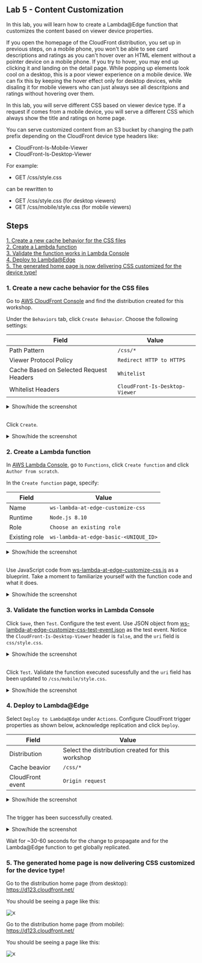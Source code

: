 ## Lab 5 - Content Customization

In this lab, you will learn how to create a Lambda@Edge function that customizes the content based on viewer device properties.

If you open the homepage of the CloudFront distribution, you set up in previous steps, on a mobile phone, you won't be able to see card descriptions and ratings as you can't hover over an HTML element without a pointer device on a mobile phone. If you try to hover, you may end up clicking it and landing on the detail page. While popping up elements look cool on a desktop, this is a poor viewer experience on a mobile device. We can fix this by keeping the hover effect only for desktop devices, while disaling it for mobile viewers who can just always see all descritpions and ratings without hovering over them.

In this lab, you will serve different CSS based on viewer device type. If a request if comes from a mobile device, you will serve a different CSS which always show the title and ratings on home page. 

You can serve customized content from an S3 bucket by changing the path prefix depending on the CloudFront device type headers like:
* CloudFront-Is-Mobile-Viewer
* CloudFront-Is-Desktop-Viewer

For example:

* GET /css/style.css

can be rewritten to

* GET /css/style.css (for desktop viewers)
* GET /css/mobile/style.css (for mobile viewers)

## Steps

[1. Create a new cache behavior for the CSS files](#1-create-a-new-cache-behavior-for-the-css-files)  
[2. Create a Lambda function](#1-create-a-lambda-function)  
[3. Validate the function works in Lambda Console](#2-validate-the-function-works-in-lambda-console)  
[4. Deploy to Lambda@Edge](#4-deploy-to-lambdaedge)  
[5. The generated home page is now delivering CSS customized for the device type!](#7-the-generated-home-page-is-now-delivering-css-customized-for-the-device-type)

### 1. Create a new cache behavior for the CSS files

Go to [AWS CloudFront Console](https://console.aws.amazon.com/cloudfront/home?region=us-east-1#) and find the distribution created for this workshop.

Under the `Behaviors` tab, click `Create Behavior`. Choose the following settings:

Field | Value
--- | ---
Path Pattern | `/css/*`
Viewer Protocol Policy | `Redirect HTTP to HTTPS`
Cache Based on Selected Request Headers | `Whitelist`
Whitelist Headers | `CloudFront-Is-Desktop-Viewer`

<details><summary>Show/hide the screenshot</summary>
  
<kbd>![x](./img/01-create-cache-behavior.png)</kbd>
</details><br/>

Click `Create`.

<details><summary>Show/hide the screenshot</summary>
  
<kbd>![x](./img/02-cache-behaviors.png)</kbd>
</details>

### 2. Create a Lambda function

In [AWS Lambda Console](https://console.aws.amazon.com/lambda/home?region=us-east-1#/), go to `Functions`, click `Create function` and click `Author from scratch`.

In the `Create function` page, specify:

Field | Value
--- | ---
Name | `ws-lambda-at-edge-customize-css`
Runtime | `Node.js 8.10`
Role | `Choose an existing role`
Existing role | `ws-lambda-at-edge-basic-<UNIQUE_ID>`

<details><summary>Show/hide the screenshot</summary>
  
<kbd>![x](./img/03-create-function.png)</kbd>
</details><br/>

Use JavaScript code from [ws-lambda-at-edge-customize-css.js](./ws-lambda-at-edge-customize-css.js) as a blueprint.
Take a moment to familiarize yourself with the function code and what it does.

<details><summary>Show/hide the screenshot</summary>
  
<kbd>![x](./img/04-function-code.png)</kbd>
</details>

### 3. Validate the function works in Lambda Console

Click `Save`, then `Test`. Configure the test event. Use JSON object from [ws-lambda-at-edge-customize-css-test-event.json](./ws-lambda-at-edge-customize-css-test-event.json) as the test event. Notice the `CloudFront-Is-Desktop-Viewer` header is `false`, and the `uri` field is `css/style.css`.

<details><summary>Show/hide the screenshot</summary>
  
<kbd>![x](./img/05-test-event.png)</kbd>
</details><br/>

Click `Test`. Validate the function executed sucessfully and the `uri` field has been updated to `/css/mobile/style.css`.

<details><summary>Show/hide the screenshot</summary>
  
<kbd>![x](./img/06-test-invoke-success.png)</kbd>
</details>

### 4. Deploy to Lambda@Edge

Select `Deploy to Lambda@Edge` under `Actions`.
Configure CloudFront trigger properties as shown below, acknowledge replication and click `Deploy`.

Field | Value
--- | ---
Distribution | Select the distribution created for this workshop
Cache beavior | `/css/*`
CloudFront event | `Origin request`

<details><summary>Show/hide the screenshot</summary>
  
<kbd>![x](./img/07-deploy-to-lambda-edge.png)</kbd>
</details><br/>

The trigger has been successfully created.

<details><summary>Show/hide the screenshot</summary>
  
<kbd>![x](./img/08-deploy-to-lambda-edge-success.png)</kbd>
</details>

Wait for ~30-60 seconds for the change to propagate and for the Lambda@Edge function to get globally replicated.

### 5. The generated home page is now delivering CSS customized for the device type!

Go to the distribution home page (from desktop):  
https://d123.cloudfront.net/

You should be seeing a page like this:

<kbd>![x](./img/09-desktop-view.png)</kbd>

Go to the distribution home page (from mobile):  
https://d123.cloudfront.net/

You should be seeing a page like this:

<kbd>![x](./img/10-mobile-view.png)</kbd>


